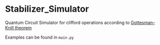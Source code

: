 # Stabilizer_Simulator
Quantum Circuit Simulator for clifford operations according to [Gottesman–Knill theorem](https://en.wikipedia.org/wiki/Gottesman–Knill_theorem)

Examples can be found in `main.py` 
